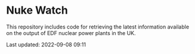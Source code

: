 # Nuke Watch

This repository includes code for retrieving the latest information available on the output of EDF nuclear power plants in the UK.

Last updated: 2022-09-08 09:11